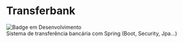 # Transferbank
![Badge em Desenvolvimento](http://img.shields.io/static/v1?label=STATUS&message=%20EM_DESENVOLVIMENTO&color=YELLOW&style=for-the-badge) <BR>
Sistema de transferência bancária com Spring (Boot, Security, Jpa...)
